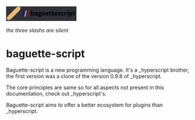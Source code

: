 ![the three slashs are silent](https://github.com/Welpike/baguette-script/blob/7395eda3a6239898642595961eb654c67c49c6dc/www/img/logo.png)

*the three slashs are silent*

# baguette-script

Baguette-script is a new programming language. It's a _hyperscript brother, the first version was a clone of the version 0.9.8 of _hyperscript.

The core principles are same so for all aspects not present in this documentation, check out _hyperscript's.

Baguette-script aims to offer a better ecosystem for plugins than _hyperscript.

